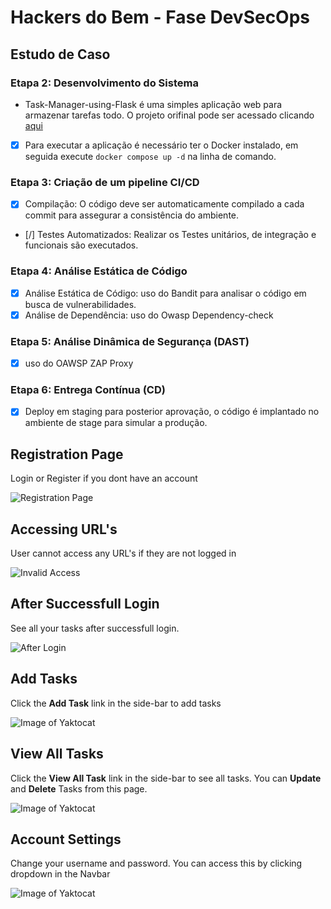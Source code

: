 # Hackers do Bem - Fase DevSecOps

## Estudo de Caso

### Etapa 2: Desenvolvimento do Sistema

- Task-Manager-using-Flask é uma simples aplicação web para armazenar tarefas todo. O projeto orifinal pode ser acessado clicando [aqui](https://github.com/AdityaBagad/Task-Manager-using-Flask)

- [x] Para executar a aplicação é necessário ter o Docker instalado, em seguida execute `docker compose up -d` na linha de comando.

### Etapa 3: Criação de um pipeline CI/CD

- [x] Compilação: O código deve ser automaticamente compilado a cada commit para assegurar a consistência do ambiente.
- [/] Testes Automatizados: Realizar os Testes unitários, de integração e funcionais são executados.

### Etapa 4: Análise Estática de Código

- [x] Análise Estática de Código: uso do Bandit para analisar o código em busca de vulnerabilidades.
- [x] Análise de Dependência: uso do Owasp Dependency-check

### Etapa 5: Análise Dinâmica de Segurança (DAST)

- [x] uso do OAWSP ZAP Proxy

### Etapa 6: Entrega Contínua (CD)

- [x] Deploy em staging para posterior aprovação, o código é implantado no ambiente de stage para simular a produção.

## Registration Page
Login or Register if you dont have an account

![Registration Page](output/register.jpg)

## Accessing URL's 
User cannot access any URL's if they are not logged in

![Invalid Access](output/invalid-access.jpg)

## After Successfull Login
See all your tasks after successfull login.

![After Login](output/after-login.jpg)

## Add Tasks
Click the **Add Task** link in the side-bar to add tasks

![Image of Yaktocat](output/add-task.jpg)

## View All Tasks
Click the **View All Task** link in the side-bar to see all tasks. You can **Update** and **Delete** Tasks from this page.

![Image of Yaktocat](output/all-tasks.jpg)

## Account Settings
Change your username and password. You can access this by clicking dropdown in the Navbar

![Image of Yaktocat](output/account-settings.jpg)

